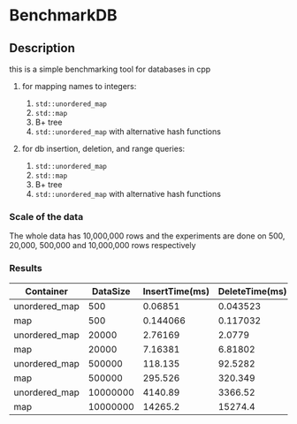 # BenchmarkDB

## Description

this is a simple benchmarking tool for databases in cpp

1. for mapping names to integers:
   1. `std::unordered_map`
   2. `std::map`
   3. B+ tree
   4. `std::unordered_map` with alternative hash functions

2. for db insertion, deletion, and range queries:
   1. `std::unordered_map`
   2. `std::map`
   3. B+ tree
   4. `std::unordered_map` with alternative hash functions

### Scale of the data

The whole data has 10,000,000 rows and the experiments are done on 500, 20,000, 500,000 and 10,000,000 rows respectively 

### Results

| Container     | DataSize | InsertTime(ms) | DeleteTime(ms) | AccessTime(ms) |
|---------------|----------|----------------|----------------|----------------|
| unordered_map | 500      | 0.06851        | 0.043523       | 0.036541       |
| map           | 500      | 0.144066       | 0.117032       | 0.076609       |
| unordered_map | 20000    | 2.76169        | 2.0779         | 1.41781        |
| map           | 20000    | 7.16381        | 6.81802        | 4.84598        |
| unordered_map | 500000   | 118.135        | 92.5282        | 80.9376        |
| map           | 500000   | 295.526        | 320.349        | 257.784        |
| unordered_map | 10000000 | 4140.89        | 3366.52        | 2544.57        |
| map           | 10000000 | 14265.2        | 15274.4        | 14761.7        |


